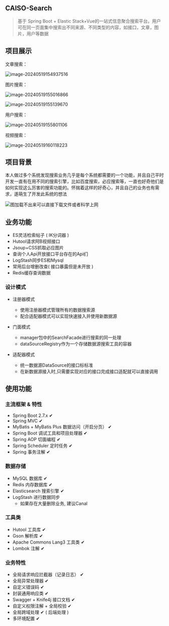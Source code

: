 ## CAISO-Search

> 基于 Spring Boot + Elastic Stack+Vue的一站式信息聚合搜索平台。用户可在同一页面集中搜索出不同来源、不同类型的内容，如接口，文章，图片，用户等数据



## 项目展示

文章搜索：

![image-20240519154937516](assets/image-20240519154937516.png)

图片搜索：

![image-20240519155016866](assets/image-20240519155016866.png)



![image-20240519155139670](assets/image-20240519155139670.png)

用户搜索：

![image-20240519155801106](assets/image-20240519155801106.png)





视频搜索：

![image-20240519160118223](assets/image-20240519160118223.png)









## 项目背景

本人做过多个系统发现搜索业务几乎是每个系统都需要的一个功能，并且自己平时开发一直有在用不同的搜索引擎，比如百度搜索，必应搜索等，一直也好奇他们是如何实现这么厉害的搜索功能的。怀揣着这样的好奇心，并且自己的业务也有需求，遂萌生了开发此系统的想法



![图加载不出来可以直接下载文件或者科学上网](assets/简单架构.png)

## 业务功能

- ES灵活检索帖子 ( IK分词器 )
- Hutool请求阿B视频接口
- Jsoup+CSS抓取必应图片
- 查询个人Api开放接口平台存在的Api们
- LogStash同步ES和Mysql
- 常用后台增删改查( 接口暴露但是未开放 )
- Redis缓存查询数据

### 设计模式

- 注册器模式
    - 使用注册器模式管理所有的数据搜索源
    - 配合适配器模式可以实现快速接入并使用新数据源

- 门面模式
    - manager包中的SearchFacade进行搜索的同一处理
    - dataSourceRegistry作为一个存储数据源搜索工具的容器

- 适配器模式
    - 统一数据源DataSource的接口标标准
    - 在新数据源接入时,只需要实现对应的接口完成接口适配就可以直接调用

## 使用功能

### 主流框架 & 特性

- Spring Boot 2.7.x ✔
- Spring MVC ✔
- MyBatis + MyBatis Plus 数据访问（开启分页） ✔
- Spring Boot 调试工具和项目处理器 ✔
- Spring AOP 切面编程 ✔
- Spring Scheduler 定时任务 ✔
- Spring 事务注解 ✔

### 数据存储

- MySQL 数据库 ✔
- Redis 内存数据库 ✔
- Elasticsearch 搜索引擎 ✔
- LogStash 进行数据同步
    - 如果存在大量删除业务, 建议Canal

### 工具类

- Hutool 工具库 ✔
- Gson 解析库 ✔
- Apache Commons Lang3 工具类 ✔
- Lombok 注解 ✔

### 业务特性

- 全局请求响应拦截器（记录日志） ✔
- 全局异常处理器 ✔
- 自定义错误码 ✔
- 封装通用响应类 ✔
- Swagger + Knife4j 接口文档 ✔
- 自定义权限注解 + 全局校验 ✔
- 全局跨域处理 ✔ ( 后端处理 )
- 多环境配置 ✔



